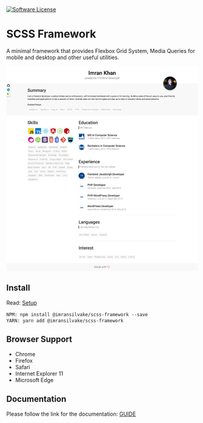 [![Software License](https://img.shields.io/badge/license-MIT-blue.svg)](LICENSE)

# SCSS Framework
A minimal framework that provides Flexbox Grid System, Media Queries for mobile and desktop and other useful utilities.

![Alt text](preview.png?raw=true "Resume")


## Install
Read: [Setup](documentation/setup.md)
```
NPM: npm install @imransilvake/scss-framework --save
YARN: yarn add @imransilvake/scss-framework
```


## Browser Support
 - Chrome
 - Firefox
 - Safari
 - Internet Explorer 11
 - Microsoft Edge


## Documentation
Please follow the link for the documentation: [GUIDE](documentation/guide.md)
